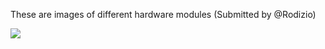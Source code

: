 These are images of different hardware modules (Submitted by @Rodizio)

![](https://googledrive.com/host/0B8ke2EKPqvORMFAtSU1RbmxENHM/wifibroadcast-hardware-1.jpg)